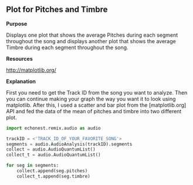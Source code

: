 ## Plot for Pitches and Timbre

**Purpose**

Displays one plot that shows the average Pitches during each segment throughout the song and displays
another plot that shows the average Timbre during each segment throughout the song.

**Resources**

http://matplotlib.org/

**Explanation**

First you need to get the Track ID from the song you want to analyze. Then you can continue making your
graph the way you want it to look using matplotlib. After this, I used a scatter and bar plot from 
the [matplotlib.org] API and fed the data of the mean of pitches and timbre into two different plot.

```python
import echonest.remix.audio as audio

trackID = <'TRACK_ID_OF_YOUR_FAVORITE_SONG'>
segments = audio.AudioAnalysis(trackID).segments
collect = audio.AudioQuantumList()
collect_t = audio.AudioQuantumList()

for seg in segments:
    collect.append(seg.pitches)
    collect_t.append(seg.timbre)
```
